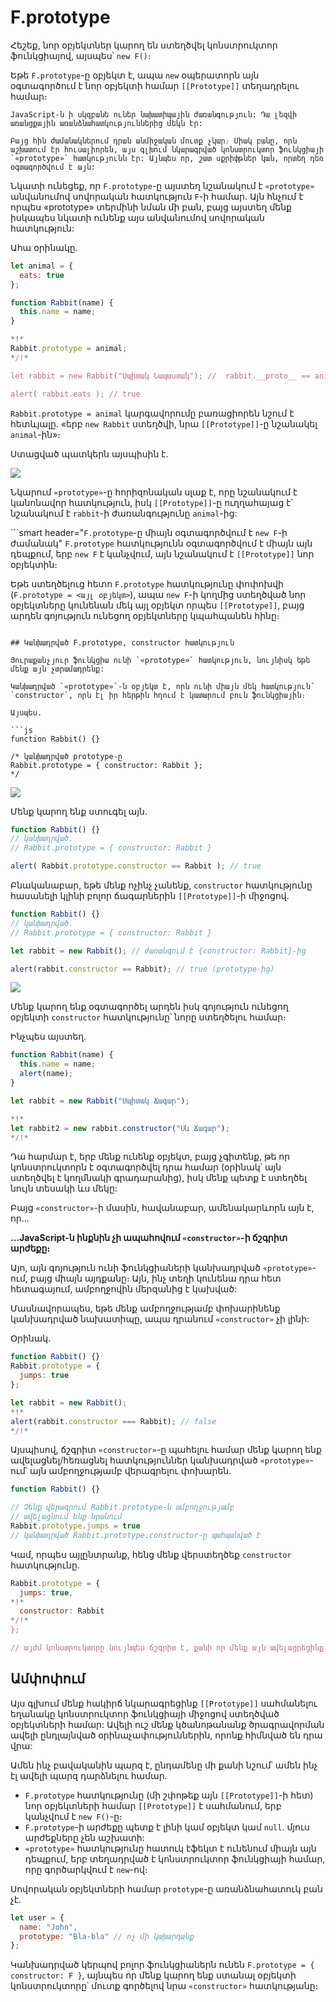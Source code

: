 # F.prototype

Հեշեք, նոր օբյեկտներ կարող են ստեղծվել կոնստրուկտոր ֆունկցիայով, այսպես՝ `new F()`։

Եթե `F.prototype`-ը օբյեկտ է, ապա `new` օպերատորն այն օգտագործում է նոր օբյեկտի համար `[[Prototype]]` տեղադրելու համար։

```smart
JavaScript-ն ի սկզբանե ուներ նախատիպային ժառանգություն: Դա լեզվի առանցքային առանձնահատկություններից մեկն էր:

Բայց հին ժամանակներում դրան անմիջական մուտք չկար։ Միակ բանը, որն աշխատում էր հուսալիորեն, այս գլխում նկարագրված կոնստրուկտոր ֆունկցիայի `«prototype»` հատկությունն էր: Այնպես որ, շատ սքրիփթներ կան, որտեղ դեռ օգտագործվում է այն:
```

Նկատի ունեցեք, որ `F.prototype`-ը այստեղ նշանակում է `«prototype»` անվանումով սովորական հատկություն `F`-ի համար. Այն հնչում է որպես «prototype» տերմինի նման մի բան, բայց այստեղ մենք իսկապես նկատի ունենք այս անվանումով սովորական հատկություն:

Ահա օրինակը.

```js run
let animal = {
  eats: true
};

function Rabbit(name) {
  this.name = name;
}

*!*
Rabbit.prototype = animal;
*/!*

let rabbit = new Rabbit("Սպիտակ Նապաստակ"); //  rabbit.__proto__ == animal

alert( rabbit.eats ); // true
```

`Rabbit.prototype = animal` կարգավորումը բառացիորեն նշում է հետևյալը. «երբ `new Rabbit` ստեղծվի, նրա `[[Prototype]]`-ը նշանակել `animal`-ին»։

Ստացված պատկերն այսպիսին է.

![](proto-constructor-animal-rabbit.svg)

Նկարում `«prototype»`-ը հորիզոնական սլաք է, որը նշանակում է կանոնավոր հատկություն, իսկ `[[Prototype]]`-ը ուղղահայաց է՝ նշանակում է `rabbit`-ի ժառանգությունը `animal`-ից:

```smart header="`F.prototype`-ը միայն օգտագործվում է `new F`-ի ժամանակ"
`F.prototype` հատկությունն օգտագործվում է միայն այն դեպքում, երբ `new F` է կանչվում, այն նշանակում է `[[Prototype]]` նոր օբյեկտին։

Եթե ստեղծելուց հետո `F.prototype` հատկությունը փոփոխվի (`F.prototype = <այլ օբյեկտ>`), ապա `new F`-ի կողմից ստեղծված նոր օբյեկտները կունենան մեկ այլ օբյեկտ որպես `[[Prototype]]`, բայց արդեն գոյություն ունեցող օբյեկտները կպահպանեն հինը։
```

## Կանխադրված F.prototype, constructor հատկություն

Յուրաքանչյուր ֆունկցիա ունի `«prototype»` հատկություն, նույնիսկ եթե մենք այն չտրամադրենք:

Կանխադրված `«prototype»`-ն օբյեկտ է, որն ունի միայն մեկ հատկություն՝ `constructor`, որն էլ իր հերթին հղում է կատարում բուն ֆունկցիային։

Այսպես.

```js
function Rabbit() {}

/* կանխադրված prototype-ը
Rabbit.prototype = { constructor: Rabbit };
*/
```

![](function-prototype-constructor.svg)

Մենք կարող ենք ստուգել այն.

```js run
function Rabbit() {}
// կանխադրված․
// Rabbit.prototype = { constructor: Rabbit }

alert( Rabbit.prototype.constructor == Rabbit ); // true
```

Բնականաբար, եթե մենք ոչինչ չանենք, `constructor` հատկությունը հասանելի կլինի բոլոր ճագարներին `[[Prototype]]`-ի միջոցով.

```js run
function Rabbit() {}
// կանխադրված․
// Rabbit.prototype = { constructor: Rabbit }

let rabbit = new Rabbit(); // ժառանգում է {constructor: Rabbit}-ից

alert(rabbit.constructor == Rabbit); // true (prototype-ից)
```

![](rabbit-prototype-constructor.svg)

Մենք կարող ենք օգտագործել արդեն իսկ գոյություն ունեցող օբյեկտի `constructor` հատկությունը՝ նորը ստեղծելու համար։

Ինչպես այստեղ․

```js run
function Rabbit(name) {
  this.name = name;
  alert(name);
}

let rabbit = new Rabbit("Սպիտակ Ճագար");

*!*
let rabbit2 = new rabbit.constructor("Սև Ճագար");
*/!*
```

Դա հարմար է, երբ մենք ունենք օբյեկտ, բայց չգիտենք, թե որ կոնստրուկտորն է օգտագործվել դրա համար (օրինակ՝ այն ստեղծվել է կողմնակի գրադարանից), իսկ մենք պետք է ստեղծել նույն տեսակի ևս մեկը:

Բայց `«constructor»`-ի մասին, հավանաբար, ամենակարևորն այն է, որ...

**...JavaScript-ն ինքնին չի ապահովում `«constructor»`-ի ճշգրիտ արժեքը։**

Այո, այն գոյություն ունի ֆունկցիաների կանխադրված `«prototype»`-ում, բայց միայն այդքանը։ Այն, ինչ տեղի կունենա դրա հետ հետագայում, ամբողջովին մերզանից է կախված:

Մասնավորապես, եթե մենք ամբողջությամբ փոխարինենք կանխադրված նախատիպը, ապա դրանում `«constructor»` չի լինի:

Օրինակ․

```js run
function Rabbit() {}
Rabbit.prototype = {
  jumps: true
};

let rabbit = new Rabbit();
*!*
alert(rabbit.constructor === Rabbit); // false
*/!*
```

Այսպիսով, ճշգրիտ `«constructor»`-ը պահելու համար մենք կարող ենք ավելացնել/հեռացնել հատկություններ կանխադրված `«prototype»`-ում՝ այն ամբողջությամբ վերագրելու փոխարեն.

```js
function Rabbit() {}

// Չենք վերագրում Rabbit.prototype-ն ամբողջությամբ
// ավելացնում ենք նրանում
Rabbit.prototype.jumps = true
// կանխադրված Rabbit.prototype.constructor-ը պահպանված է
```

Կամ, որպես այլընտրանք, հենց մենք վերստեղծեք `constructor` հատկությունը.

```js
Rabbit.prototype = {
  jumps: true,
*!*
  constructor: Rabbit
*/!*
};

// այժմ կոնստրուկտորը նույնպես ճշգրիտ է, քանի որ մենք այն ավելացրեցինք
```


## Ամփոփում

Այս գլխում մենք հակիրճ նկարագրեցինք `[[Prototype]]` սահմանելու եղանակը կոնստրուկտոր ֆունկցիայի միջոցով ստեղծված օբյեկտների համար:
Ավելի ուշ մենք կծանոթանանք ծրագրավորման ավելի ընդլայնված օրինաչափություններին, որոնք հիմնված են դրա վրա:

Ամեն ինչ բավականին պարզ է, ընդամենը մի քանի նշում՝ ամեն ինչ էլ ավելի պարզ դարձնելու համար.

- `F.prototype` հատկությունը (մի շփոթեք այն `[[Prototype]]`-ի հետ) նոր օբյեկտների համար `[[Prototype]]` է սահմանում, երբ կանչվում է `new F()`-ը։
- `F.prototype`-ի արժեքը պետք է լինի կամ օբյեկտ կամ `null`. մյուս արժեքները չեն աշխատի:
-  `«prototype»` հատկությունը հատուկ էֆեկտ է ունենում միայն այն դեպքում, երբ տեղադրված է կոնստրուկտոր ֆունկցիայի համար, որը գործարկվում է `new`-ով։

Սովորական օբյեկտների համար `prototype`-ը առանձնահատուկ բան չէ.
```js
let user = {
  name: "John",
  prototype: "Bla-bla" // ոչ մի կախարդանք
};
```

Կանխադրված կերպով բոլոր ֆունկցիաներն ունեն `F.prototype = { constructor: F }`, այնպես որ մենք կարող ենք ստանալ օբյեկտի կոնստրուկտորը՝ մուտք գործելով նրա `«constructor»` հատկությանը։
